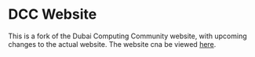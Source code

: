 # DCC Website
This is a fork of the Dubai Computing Community website, with upcoming changes to the actual website. The website cna be viewed [here](https://dubaicomputingcommunity.com).

